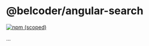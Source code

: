 # @belcoder/angular-search

[![npm (scoped)](https://img.shields.io/npm/v/@belcoder/angular-search.svg)](https://github.com/belcoder/angular-search)

...
